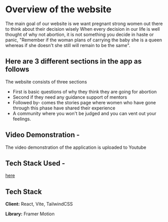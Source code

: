 
# Overview of the website
The main goal of our website is we want pregnant strong women out there to think about their decision wisely 
When every decision in our life is well thought of why not abortion, it is not something you decide in haste or panic,
"Remember if the woman plans of carrying the baby she is a queen whereas if she doesn't she still will remain to be the same".

## Here are 3 different sections in the app as follows
The website consists of three sections 
- First is basic questions of why they think they are going for abortion
- Second if they need any guidance support of mentors 
- Followed by- comes the stories page where women who have gone through this phase have shared their experience 
- A community where you won't be judged and you can vent out your feelings.

## Video Demonstration -
The video demonstration of the application is uploaded to Youtube

## Tech Stack Used -



[here](https://www.youtube.com/watch?v=6STR7xM_qzY&feature=youtu.be)


## Tech Stack

**Client:** React, Vite, TailwindCSS

**Library:** Framer Motion

